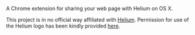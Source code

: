 A Chrome extension for sharing your web page with Helium on OS X.

This project is in no official way affiliated with [Helium](https://jadengeller.github.io/Helium/). Permission for use of the Helium logo has been kindly provided [here](https://github.com/JadenGeller/Helium/issues/117#issuecomment-170771822).
